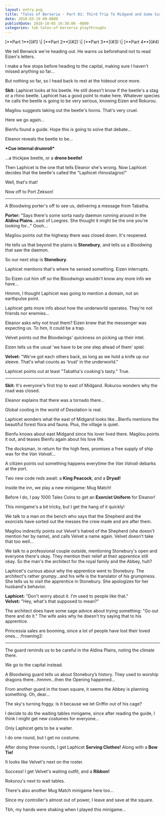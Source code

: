 ```yaml
---
layout: entry.pug
title: "Tales of Berseria - Part 81: Third Trip To Midgand and Some Sidetracking"
date: 2018-03-19 09-0800
publishDate: 2018-10-05 16:30:00 -0800
categories: tob tales-of-berseria playthroughs
---
```


<p class="entry-partination" markdown="1">[**Part 1**](#1) \| [**Part 2**](#2) \| [**Part 3**](#3) \| [**Part 4**](#4)</p>

<a name="1"></a>

We tell Benwick we're heading out. He warns us beforehand not to read Eizen's letters.

I make a few stops before heading to the capital, making sure I haven't missed anything so far...

But nothing so far, so I head back to rest at the hideout once more.

**Skit:** Laphicet looks at his beetle. He still doesn't know if the beetle's a stag or a rhino beetle. Laphicet has a good point to make here. Whatever species he calls the beetle is going to be very serious, knowing Eizen and Rokurou.

Magilou suggests taking out the beetle's horns. That's very cruel.

Here we go again...

Bienfu found a guide. Hope this is going to solve that debate...

Eleanor reveals the beetle to be...

**\*Cue internal drumroll\***

...a thickjaw beetle, or a **drone beetle!**

Then Laphicet is the one that tells Eleanor she's wrong. Now Laphicet decides that the beetle's called the "Laphicet rhinostagros!"

Well, that's that!

Now off to Port Zekson!

<a name="2"></a>

---

A Bloodwing porter's off to see us, delivering a message from Tabatha.

**Porter:** "Says there's some sorta nasty daemon running around in the **Aldina Plains**...east of Loegres. She thought it might be the one you're looking for..." Oooh...

Magilou points out the highway there was closed down. It's reopened.

He tells us that beyond the plains is **Stonebury**, and tells us a Bloodwing that saw the daemon.

So our next stop is **Stonebury**.

Laphicet mentions that's where he sensed something. Eizen interrupts.

So Eizen cut him off so the Bloodwings wouldn't know any more info we have...

Hmmm, I thought Laphicet was going to mention a domain, not an earthpulse point.

Laphicet gets more info about how the underworld operates. They're not friends nor enemies...

Eleanor asks why not trust them? Eizen knew that the messenger was expecting us. To him, it could be a trap.

Velvet points out the Bloodwings' quickness on picking up their intel.

Eizen tells us the usual 'we have to be one step ahead of them' spiel.

**Velvet:** "We've got each others back, as long as we hold a knife up our sleeve. That's what counts as 'trust' in the underworld."

Laphicet points out at least "Tabatha's cooking's tasty." True.

<a name="3"></a>

---

**Skit:** It's everyone's first trip to east of Midgand. Rokurou wonders why the road was closed.

Eleanor explains that there was a tornado there...

Global cooling in the world of Desolation is real.

Laphicet wonders what the east of Midgand looks like...Bienfu mentions the beautiful forest flora and fauna. Plus, the village is quiet.

Bienfu knows about east Midgand since his lover lived there. Magilou points it out, and teases Bienfu again about his love life.

The docksman, in return for the high fees, promises a free supply of ship wax for the *Van Valvali*...

A citizen points out something happens everytime the *Van Valvali* debarks at the port.

Two new code reds await: a **King Peacock**, and a **Dryad!**

Inside the inn, we play a new minigame: Mug Match!

Before I do, I pay 1000 Tales Coins to get an **Exorcist Uniform** for Eleanor!

This minigame's a bit tricky, but I get the hang of it quickly!

We talk to a man on the bench who says that the Shepherd and the exorcists have sorted out the messes the crew made and are after them.

Magilou indirectly points out Velvet's hatred of the Shepherd (she doesn't mention her by name), and calls Velvet a name again. Velvet doesn't take that too well...

We talk to a professional couple outside, mentioning Stonebury's open and everyone there's okay. They mention their relief at their apprentice still okay. So the man's the architect for the royal family and the Abbey, huh?

Laphicet's curious about why the apprentice went to Stonebury. The architect's rather grumpy...and his wife is the translator of his grumpiness. She tells us to visit the apprentice in Stonebury. She apologizes for her husband's behavior.

**Laphicet:** "Don't worry about it. I'm used to people like that."<br/>
**Velvet:** "Hey, what's that supposed to mean?"

The architect does have some sage advice about trying something: "Go out there and do it." The wife asks why he doesn't try saying that to his apprentice.

Princessia sales are booming, since a lot of people have lost their loved ones... :frowning2:

<a name="4"></a>

---

The guard reminds us to be careful in the Aldina Plains, noting the climate there.

We go to the capital instead.

A Bloodwing guard tells us about Stonebury’s history. They used to worship dragons there...hmmm...then the Opening happened...

From another guard in the town square, it seems the Abbey is planning something. Oh, dear...

The sky's turning foggy. Is it because we let Griffin out of his cage?

I decide to do the waiting tables minigame, since after reading the guide, I think I might get new costumes for everyone...

Only Laphicet gets to be a waiter.

I do one round, but I get no costume.

After doing three rounds, I get Laphicet **Serving Clothes!** Along with a **Bow Tie!**

It looks like Velvet's next on the roster.

Success! I get Velvet's waiting outfit, and a **Ribbon!** 

Rokurou's next to wait tables.

There's also another Mug Match minigame here too...

Since my controller's almost out of power, I leave and save at the square.

Tbh, my hands were shaking when I played this minigame...